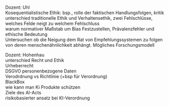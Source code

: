 Dozent: Uhl  
Kosequentialistische Ethik: bsp., rolle der faktischen Handlungsfolgen, kritik  
unterschied traditionelle Ethik und Verhaltensethik, zwei Fehlschlüsse, welches Felde neigt zu welchem Fehlschluss  
warum normativer Maßstab um Bias Festzustellen, Prävalenzfehler und ethische Bedeutung  
Untersuchen ob die Neigung dem Rat von Empfehlungssystemen zu folgen von deren menschenähnlichkeit abhängt. Mögliches Forschungsmodell

Dozent: Hohenhau  
unterschied Recht und Ethik  
Urheberrecht  
DSGVO personenbezogene Daten  
Verodrdnung vs Richtlinie (+bsp für Verordnung)  
BlackBox  
wie kann man Ki Produkte schützen  
Ziele des AI-Acts  
risikobasierter ansatz bei KI-Verordnung